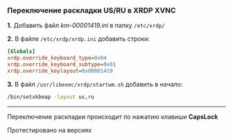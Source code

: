 ### Переключение раскладки US/RU в XRDP XVNC 

**1.** Добавить файл _km-00001419.ini_ в папку `/etc/xrdp/`

**2.** В файле `/etc/xrdp/xrdp.ini` добавить строки:

```ini
[Globals]
xrdp.override_keyboard_type=0x04
xrdp.override_keyboard_subtype=0x01
xrdp.override_keylayout=0x00001419
```

**3.** В файл `/usr/libexec/xrdp/startwm.sh` добавить в начало:
```sh
/bin/setxkbmap -layout us,ru
```

---

Переключение раскладки происходит по нажатию клавиши **CapsLock**

Протестировано на версиях
